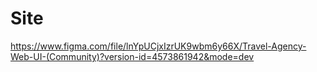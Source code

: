 # Site
https://www.figma.com/file/lnYpUCjxIzrUK9wbm6y66X/Travel-Agency-Web-UI-(Community)?version-id=4573861942&mode=dev